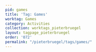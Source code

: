 ```yaml
---
pid: games
title: 'Tag: Games'
worktag: Games
category: Activities
collection: worktags_pieterbruegel
layout: tagpage_pieterbruegel
order: '072'
permalink: "/pieterbruegel/tags/games/"
---
```

